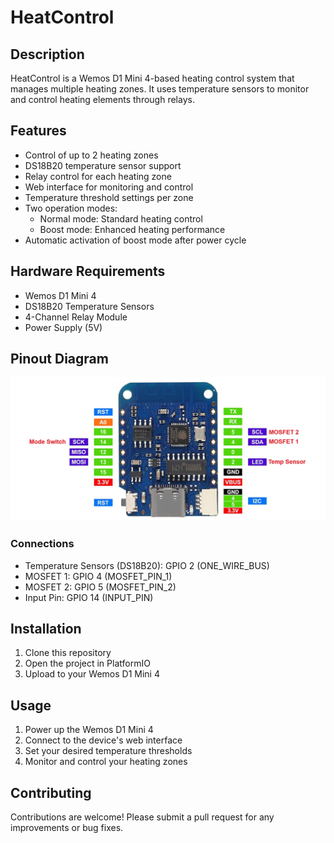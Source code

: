 # HeatControl

## Description
HeatControl is a Wemos D1 Mini 4-based heating control system that manages multiple heating zones. It uses temperature sensors to monitor and control heating elements through relays.

## Features
- Control of up to 2 heating zones
- DS18B20 temperature sensor support
- Relay control for each heating zone
- Web interface for monitoring and control
- Temperature threshold settings per zone
- Two operation modes:
  - Normal mode: Standard heating control
  - Boost mode: Enhanced heating performance
- Automatic activation of boost mode after power cycle

## Hardware Requirements
- Wemos D1 Mini 4
- DS18B20 Temperature Sensors
- 4-Channel Relay Module
- Power Supply (5V)

## Pinout Diagram
![Wemos D1 Mini Pinout](documentation/PinOut.jpg)

### Connections
- Temperature Sensors (DS18B20): GPIO 2 (ONE_WIRE_BUS)
- MOSFET 1: GPIO 4 (MOSFET_PIN_1) 
- MOSFET 2: GPIO 5 (MOSFET_PIN_2)
- Input Pin: GPIO 14 (INPUT_PIN)

## Installation
1. Clone this repository
2. Open the project in PlatformIO
3. Upload to your Wemos D1 Mini 4

## Usage
1. Power up the Wemos D1 Mini 4
2. Connect to the device's web interface
3. Set your desired temperature thresholds
4. Monitor and control your heating zones

## Contributing
Contributions are welcome! Please submit a pull request for any improvements or bug fixes.